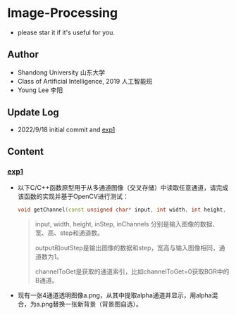 # Image-Processing

- please star it if it's useful for you.

## Author

- Shandong University 山东大学
- Class of Artificial Intelligence, 2019 人工智能班
- Young Lee 李阳

## Update Log

- 2022/9/18 initial commit and [exp1](###exp1)

## Content

### [exp1](https://github.com/Liesy/Image-Processing/blob/main/E1)

- 以下C/C++函数原型用于从多通道图像（交叉存储）中读取任意通道，请完成该函数的实现并基于OpenCV进行测试：
  ```c++
  void getChannel(const unsigned char* input, int width, int height, int inStep, int inChannels, unsigned char* output, int outStep, int channelToGet);
  ```
  > input, width, height, inStep, inChannels 分别是输入图像的数据、宽、高、step和通道数。
  >
  > output和outStep是输出图像的数据和step，宽高与输入图像相同，通道数为1。
  >
  > channelToGet是获取的通道索引，比如channelToGet=0获取BGR中的B通道。
- 现有一张4通道透明图像a.png，从其中提取alpha通道并显示，用alpha混合，为a.png替换一张新背景（背景图自选）。

